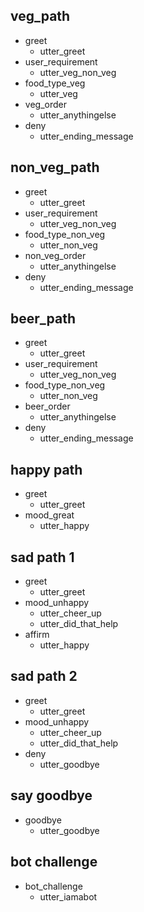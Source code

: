 ## veg_path
* greet
  - utter_greet
* user_requirement
  - utter_veg_non_veg
* food_type_veg
  - utter_veg
* veg_order
  - utter_anythingelse
* deny
  - utter_ending_message

## non_veg_path
* greet
  - utter_greet
* user_requirement
  - utter_veg_non_veg
* food_type_non_veg
  - utter_non_veg
* non_veg_order
  - utter_anythingelse
* deny
  - utter_ending_message

## beer_path
* greet
  - utter_greet
* user_requirement
  - utter_veg_non_veg
* food_type_non_veg
  - utter_non_veg
* beer_order
  - utter_anythingelse
* deny
  - utter_ending_message


## happy path
* greet
  - utter_greet
* mood_great
  - utter_happy

## sad path 1
* greet
  - utter_greet
* mood_unhappy
  - utter_cheer_up
  - utter_did_that_help
* affirm
  - utter_happy

## sad path 2
* greet
  - utter_greet
* mood_unhappy
  - utter_cheer_up
  - utter_did_that_help
* deny
  - utter_goodbye

## say goodbye
* goodbye
  - utter_goodbye

## bot challenge
* bot_challenge
  - utter_iamabot
